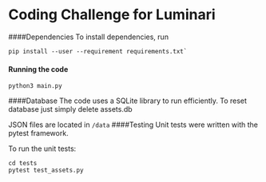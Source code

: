 # Coding Challenge for Luminari

####Dependencies
To install dependencies, run 
```shell script
pip install --user --requirement requirements.txt`
```

#### Running the code
```shell script
python3 main.py
```

####Database
The code uses a SQLite library to run efficiently. To reset database just simply delete assets.db

JSON files are located in `/data`
####Testing
Unit tests were written with the pytest framework.

To run the unit tests:
```shell script
cd tests
pytest test_assets.py
```